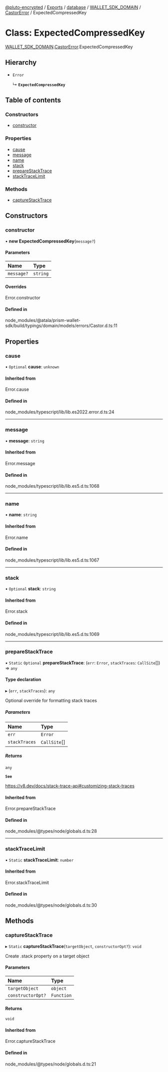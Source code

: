 [@pluto-encrypted](../README.md) / [Exports](../modules.md) / [database](../modules/database.md) / [WALLET\_SDK\_DOMAIN](../modules/database.WALLET_SDK_DOMAIN.md) / [CastorError](../modules/database.WALLET_SDK_DOMAIN.CastorError.md) / ExpectedCompressedKey

# Class: ExpectedCompressedKey

[WALLET\_SDK\_DOMAIN](../modules/database.WALLET_SDK_DOMAIN.md).[CastorError](../modules/database.WALLET_SDK_DOMAIN.CastorError.md).ExpectedCompressedKey

## Hierarchy

- `Error`

  ↳ **`ExpectedCompressedKey`**

## Table of contents

### Constructors

- [constructor](database.WALLET_SDK_DOMAIN.CastorError.ExpectedCompressedKey.md#constructor)

### Properties

- [cause](database.WALLET_SDK_DOMAIN.CastorError.ExpectedCompressedKey.md#cause)
- [message](database.WALLET_SDK_DOMAIN.CastorError.ExpectedCompressedKey.md#message)
- [name](database.WALLET_SDK_DOMAIN.CastorError.ExpectedCompressedKey.md#name)
- [stack](database.WALLET_SDK_DOMAIN.CastorError.ExpectedCompressedKey.md#stack)
- [prepareStackTrace](database.WALLET_SDK_DOMAIN.CastorError.ExpectedCompressedKey.md#preparestacktrace)
- [stackTraceLimit](database.WALLET_SDK_DOMAIN.CastorError.ExpectedCompressedKey.md#stacktracelimit)

### Methods

- [captureStackTrace](database.WALLET_SDK_DOMAIN.CastorError.ExpectedCompressedKey.md#capturestacktrace)

## Constructors

### constructor

• **new ExpectedCompressedKey**(`message?`)

#### Parameters

| Name | Type |
| :------ | :------ |
| `message?` | `string` |

#### Overrides

Error.constructor

#### Defined in

node_modules/@atala/prism-wallet-sdk/build/typings/domain/models/errors/Castor.d.ts:11

## Properties

### cause

• `Optional` **cause**: `unknown`

#### Inherited from

Error.cause

#### Defined in

node_modules/typescript/lib/lib.es2022.error.d.ts:24

___

### message

• **message**: `string`

#### Inherited from

Error.message

#### Defined in

node_modules/typescript/lib/lib.es5.d.ts:1068

___

### name

• **name**: `string`

#### Inherited from

Error.name

#### Defined in

node_modules/typescript/lib/lib.es5.d.ts:1067

___

### stack

• `Optional` **stack**: `string`

#### Inherited from

Error.stack

#### Defined in

node_modules/typescript/lib/lib.es5.d.ts:1069

___

### prepareStackTrace

▪ `Static` `Optional` **prepareStackTrace**: (`err`: `Error`, `stackTraces`: `CallSite`[]) => `any`

#### Type declaration

▸ (`err`, `stackTraces`): `any`

Optional override for formatting stack traces

##### Parameters

| Name | Type |
| :------ | :------ |
| `err` | `Error` |
| `stackTraces` | `CallSite`[] |

##### Returns

`any`

**`See`**

https://v8.dev/docs/stack-trace-api#customizing-stack-traces

#### Inherited from

Error.prepareStackTrace

#### Defined in

node_modules/@types/node/globals.d.ts:28

___

### stackTraceLimit

▪ `Static` **stackTraceLimit**: `number`

#### Inherited from

Error.stackTraceLimit

#### Defined in

node_modules/@types/node/globals.d.ts:30

## Methods

### captureStackTrace

▸ `Static` **captureStackTrace**(`targetObject`, `constructorOpt?`): `void`

Create .stack property on a target object

#### Parameters

| Name | Type |
| :------ | :------ |
| `targetObject` | `object` |
| `constructorOpt?` | `Function` |

#### Returns

`void`

#### Inherited from

Error.captureStackTrace

#### Defined in

node_modules/@types/node/globals.d.ts:21
